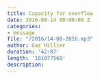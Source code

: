 ```yaml
---
title: Capacity for overflow
date: 2016-08-14 00:00:00 Z
categories:
- message
file: "/2016/14-08-2016.mp3"
author: Gaz Hillier
duration: '42:07'
length: '101077568'
description: 
---
```


